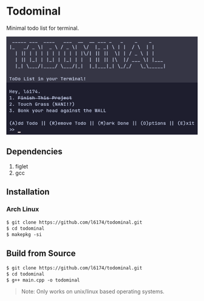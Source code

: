 # Todominal
Minimal todo list for terminal.

![](preview.png)

## Dependencies
1. figlet
2. gcc

## Installation
### Arch Linux
```
$ git clone https://github.com/l6174/todominal.git
$ cd todominal
$ makepkg -si
```

## Build from Source
```
$ git clone https://github.com/l6174/todominal.git
$ cd todominal
$ g++ main.cpp -o todominal
```

> Note: Only works on unix/linux based operating systems.
